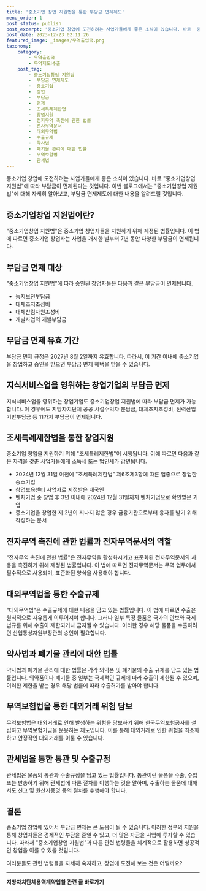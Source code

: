 ```yaml
---
title: '중소기업 창업 지원법을 통한 부담금 면제제도'
menu_order: 1
post_status: publish
post_excerpt: '중소기업 창업에 도전하려는 사업가들에게 좋은 소식이 있습니다. 바로  중소기업창업 지원법 에 따라 부담금이 면제된다는 것입니다. 이번 블로그에서는  중소기업창업 지원법 에 대해 자세히 알아보고, 부담금 면제제도에 대한 내용을 알려드릴 것입니다.'
post_date: 2023-12-23 02:11:26
featured_image: _images/무역출입국.png
taxonomy:
    category:
        - 무역출입국
        - 무역제도Ⅰ수출
    post_tag:
        - 중소기업창업 지원법
        -  부담금 면제제도
        -  중소기업
        -  창업
        -  부담금
        -  면제
        -  조세특례제한법
        -  창업지원
        -  전자무역 촉진에 관한 법률
        -  전자무역문서
        -  대외무역법
        -  수출규제
        -  약사법
        -  폐기물 관리에 대한 법률
        -  무역보험법
        -  관세법
---
```



중소기업 창업에 도전하려는 사업가들에게 좋은 소식이 있습니다. 바로 "중소기업창업 지원법"에 따라 부담금이 면제된다는 것입니다. 이번 블로그에서는 "중소기업창업 지원법"에 대해 자세히 알아보고, 부담금 면제제도에 대한 내용을 알려드릴 것입니다.

## 중소기업창업 지원법이란?
"중소기업창업 지원법"은 중소기업 창업자들을 지원하기 위해 제정된 법률입니다. 이 법에 따르면 중소기업 창업자는 사업을 개시한 날부터 7년 동안 다양한 부담금이 면제됩니다.

## 부담금 면제 대상
"중소기업창업 지원법"에 따라 승인된 창업자들은 다음과 같은 부담금이 면제됩니다.

- 농지보전부담금
- 대체초지조성비
- 대체산림자원조성비
- 개발사업의 개발부담금

## 부담금 면제 유효 기간
부담금 면제 규정은 2027년 8월 2일까지 유효합니다. 따라서, 이 기간 이내에 중소기업을 창업하고 승인을 받으면 부담금 면제 혜택을 받을 수 있습니다.

## 지식서비스업을 영위하는 창업기업의 부담금 면제
지식서비스업을 영위하는 창업기업도 중소기업창업 지원법에 따라 부담금 면제가 가능합니다. 이 경우에도 지방자치단체 공공 시설수익자 분담금, 대체초지조성비, 전력산업기반부담금 등 11가지 부담금이 면제됩니다.

## 조세특례제한법을 통한 창업지원
중소기업 창업을 지원하기 위해 "조세특례제한법"이 시행됩니다. 이에 따르면 다음과 같은 자격을 갖춘 사업가들에게 소득세 또는 법인세가 감면됩니다.

- 2024년 12월 31일 이전에 "조세특례제한법" 제6조제3항에 따른 업종으로 창업한 중소기업
- 창업보육센터 사업자로 지정받은 내국인
- 벤처기업 중 창업 후 3년 이내에 2024년 12월 31일까지 벤처기업으로 확인받은 기업
- 중소기업을 창업한 지 2년이 지나지 않은 경우 금융기관으로부터 융자를 받기 위해 작성하는 문서

## 전자무역 촉진에 관한 법률과 전자무역문서의 역할
"전자무역 촉진에 관한 법률"은 전자무역을 활성화시키고 표준화된 전자무역문서의 사용을 촉진하기 위해 제정된 법률입니다. 이 법에 따르면 전자무역문서는 무역 업무에서 필수적으로 사용되며, 표준화된 양식을 사용해야 합니다.

## 대외무역법을 통한 수출규제
"대외무역법"은 수출규제에 대한 내용을 담고 있는 법률입니다. 이 법에 따르면 수출은 원칙적으로 자유롭게 이루어져야 합니다. 그러나 일부 특정 물품은 국가의 안보와 국제법규를 위해 수출이 제한되거나 금지될 수 있습니다. 이러한 경우 해당 물품을 수출하려면 산업통상자원부장관의 승인이 필요합니다.

## 약사법과 폐기물 관리에 대한 법률
약사법과 폐기물 관리에 대한 법률은 각각 의약품 및 폐기물의 수출 규제를 담고 있는 법률입니다. 의약품이나 폐기물 중 일부는 국제적인 규제에 따라 수출이 제한될 수 있으며, 이러한 제한을 받는 경우 해당 법률에 따라 수출허가를 받아야 합니다.

## 무역보험법을 통한 대외거래 위험 담보
무역보험법은 대외거래로 인해 발생하는 위험을 담보하기 위해 한국무역보험공사를 설립하고 무역보험기금을 운용하는 제도입니다. 이를 통해 대외거래로 인한 위험을 최소화하고 안정적인 대외거래를 이룰 수 있습니다.

## 관세법을 통한 통관 및 수출규정
관세법은 물품의 통관과 수출규정을 담고 있는 법률입니다. 통관이란 물품을 수출, 수입 또는 반송하기 위해 관세법에 따른 절차를 이행하는 것을 말하며, 수출하는 물품에 대해서도 신고 및 원산지증명 등의 절차를 수행해야 합니다.

## 결론
중소기업 창업에 있어서 부담금 면제는 큰 도움이 될 수 있습니다. 이러한 정부의 지원을 통해 창업자들은 경제적인 부담을 줄일 수 있고, 더 많은 자금을 사업에 투자할 수 있습니다. 따라서 "중소기업창업 지원법"과 다른 관련 법령들을 체계적으로 활용하면 성공적인 창업을 이룰 수 있을 것입니다.

여러분들도 관련 법령들을 자세히 숙지하고, 창업에 도전해 보는 것은 어떨까요?


<!-- wp:separator -->
<hr class="wp-block-separator has-alpha-channel-opacity"/>
<!-- /wp:separator -->

<!-- wp:group {"backgroundColor":"base","layout":{"type":"constrained"}} -->
<div class="wp-block-group has-base-background-color has-background"><!-- wp:paragraph {"align":"center","fontSize":"medium"} -->
<p class="has-text-align-center has-large-font-size"><strong>지방자치단체용역계약입찰 관련 글 바로가기</strong></p>
<!-- /wp:paragraph -->


<!-- wp:latest-posts
{"categories":[{"id":7150,"count":19,"description":"","link":"https://uknowlaw.com/category/%ec%a7%80%eb%b0%a9%ec%9e%90%ec%b9%98%eb%8b%a8%ec%b2%b4%ec%9a%a9%ec%97%ad%ea%b3%84%ec%95%bd%ec%9e%85%ec%b0%b0/","name":"지방자치단체용역계약입찰","slug":"지방자치단체용역계약입찰","taxonomy":"category","parent":0,"meta":[],"_links":{"self":[{"href":"https://uknowlaw.com/wp-json/wp/v2/categories/7150"}],"collection":[{"href":"https://uknowlaw.com/wp-json/wp/v2/categories"}],"about":[{"href":"https://uknowlaw.com/wp-json/wp/v2/taxonomies/category"}],"wp:post_type":[{"href":"https://uknowlaw.com/wp-json/wp/v2/posts?categories=7150"}],"curies":[{"name":"wp","href":"https://api.w.org/{rel}","templated":true}]}}],"postsToShow":100,"excerptLength":28,"postLayout":"grid","columns":2,"featuredImageAlign":"left","featuredImageSizeSlug":"large","fontSize":"small"} /--></div>
<!-- /wp:group -->